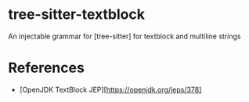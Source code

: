 # tree-sitter-textblock

An injectable grammar for [tree-sitter] for textblock and multiline strings

# References

- [OpenJDK TextBlock JEP][https://openjdk.org/jeps/378]

